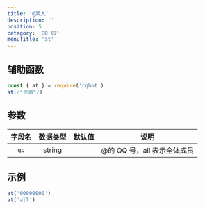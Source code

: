 ```yaml
---
title: '@某人'
description: ''
position: 5
category: 'CQ 码'
menuTitle: 'at'
---
```


## 辅助函数

```js
const { at } = require('cqbot')
at(/*参数*/)
```

## 参数

| 字段名 | 数据类型 | 默认值 | 说明 |
| :---: | :---: | :---: | :---: |
| `qq` | string | | @的 QQ 号，all 表示全体成员 |

## 示例

```js
at('00000000')
at('all')
```

